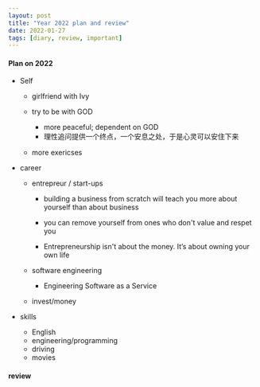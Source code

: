 ```yaml
---
layout: post
title: "Year 2022 plan and review"
date: 2022-01-27  
tags: [diary, review, important]
---
```


#### Plan on 2022  
* Self 
    - girlfriend with Ivy  

    - try to be with GOD  
        + more peaceful; dependent on GOD  
        + 理性追问提供一个终点，一个安息之处，于是心灵可以安住下来  

    - more exericses  

* career  
    - entrepreur / start-ups 
        + building a business from scratch will teach you more about yourself than about business  
        + you can remove yourself from ones who don't value and respet you  
        
        + Entrepreneurship isn't about the money. It’s about owning your own life

    - software engineering   
        + Engineering Software as a Service    

    - invest/money 

* skills  
    - English 
    - engineering/programming
    - driving 
    - movies  
    


#### review
